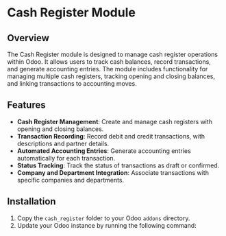 # Cash Register Module

## Overview

The Cash Register module is designed to manage cash register operations within Odoo. It allows users to track cash balances, record transactions, and generate accounting entries. The module includes functionality for managing multiple cash registers, tracking opening and closing balances, and linking transactions to accounting moves.

## Features

- **Cash Register Management**: Create and manage cash registers with opening and closing balances.
- **Transaction Recording**: Record debit and credit transactions, with descriptions and partner details.
- **Automated Accounting Entries**: Generate accounting entries automatically for each transaction.
- **Status Tracking**: Track the status of transactions as draft or confirmed.
- **Company and Department Integration**: Associate transactions with specific companies and departments.

## Installation

1. Copy the `cash_register` folder to your Odoo `addons` directory.
2. Update your Odoo instance by running the following command:

